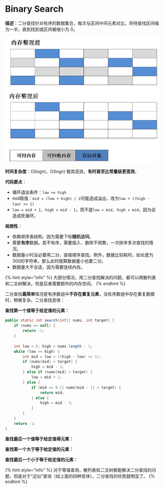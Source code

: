 # Binary Search

**描述**：二分查找针对有序的数据集合，每次与区间中间元素对比，将待查找区间缩为一半，直到找到或区间被缩小为 0。

![](../../.gitbook/assets/image%20%2847%29.png)

**时间复杂度**：O\(logn\)，O\(logn\) 极其高效，**有时甚至比常量级更高效**。

**代码要点**：

* 循环退出条件：`low <= high`
* mid取值：`mid = (low + high) / 2`可能造成溢出，改为`low + ((high - low) >> 1)`
* `low = mid + 1, high = mid - 1`，而不是`low = mid, high = mid`，因为会造成死循环。

**局限性**：

* 依赖顺序表结构，因为需要下标**随机访问**。
* 需要**有序**数据。若不有序，需要插入、删除不频繁，一次排序多次查找的情况。
* 数据量小时没必要用二分，直接顺序查找。例外，数据比较耗时，如长度为300的字符串，那么此时就算数据量小也要二分。
* 数据量大不合适，因为需要连续内存。

{% hint style="info" %}
大部分情况，用二分查找解决的问题，都可以用散列表和二叉树解决，但是后者需要额外的内存空间。
{% endhint %}

二分查找**最简单**情况是有序数组中**不存在重复元素**，当有序数组中存在重复数据时，稍微复杂。二分查找变体：

**查找第一个值等于给定值的元素：**

```java
public static int search(int[] nums, int target) {
    if (nums == null) {
        return -1;
    }
    
    int low = 0, high = nums.length - 1;
    while (low <= high) {
        int mid = low + ((high - low) >> 1);
        if (nums[mid] > target) {
            high = mid - 1;
        } else if (nums[mid] < target) {
            low = mid + 1;
        } else {
            if (mid == 0 || nums[mid - 1] < target) {
                return mid;
            } else {
                high = mid - 1;
            }
        }
    }
    return -1;
}
```

**查找最后一个值等于给定值得元素：**

**查找第一个大于等于给定值的元素：**

**查找最后一个小于等于给定值的元素：**

{% hint style="info" %}
对于等值查询，散列表和二叉树都能解决二分查找的问题，但是对于“近似”查询（如上面的四种变体），二分查找的优势就明显了。
{% endhint %}

